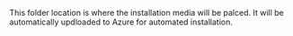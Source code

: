 This folder location is where the installation media will be palced. It will be automatically updloaded to Azure for automated installation.